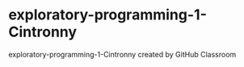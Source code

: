 # exploratory-programming-1-Cintronny
exploratory-programming-1-Cintronny created by GitHub Classroom
